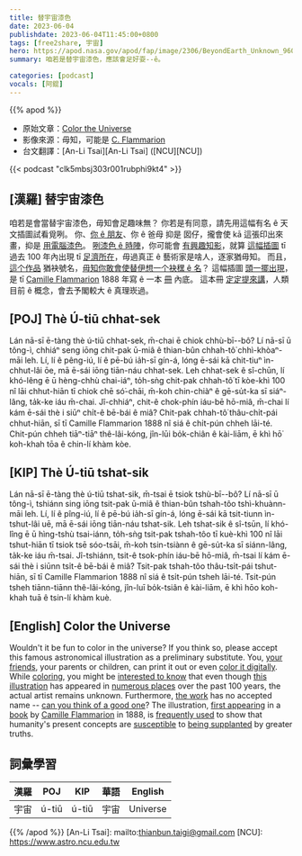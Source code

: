 ```yaml
---
title: 替宇宙漆色
date: 2023-06-04
publishdate: 2023-06-04T11:45:00+0800
tags: [free2share, 宇宙]
hero: https://apod.nasa.gov/apod/fap/image/2306/BeyondEarth_Unknown_960.jpg
summary: 咱若是替宇宙漆色，應該會足好耍--ê。

categories: [podcast]
vocals: [阿錕]
---
```


{{% apod %}}

- 原始文章：[Color the Universe](https://apod.nasa.gov/apod/ap230604.html)
- 影像來源：毋知，可能是 [C. Flammarion](https://en.wikipedia.org/wiki/Camille_Flammarion)
- 台文翻譯：[An-Li Tsai][An-Li Tsai] ([NCU][NCU])

{{< podcast "clk5mbsj303r001rubphi9kt4" >}}

## [漢羅] 替宇宙漆色
咱若是會當替宇宙漆色，毋知會足趣味無？
你若是有同意，請先用這幅有名 ê 天文插圖試看覓咧。
你、[你 ê 朋友][your friends]、你 ê 爸母 抑是 囡仔，攏會使 kā 這張印出來畫，抑是 [用電腦漆色][color it digitally]。
[咧漆色 ê 時陣][coloring]，你可能會 [有興趣知影][interested to know]，就算 [這幅插圖][this illustration] tī 過去 100 年內出現 tī [足濟所在][numerous places]，毋過真正 ê 藝術家是啥人，逐家猶毋知。
而且，[這个作品][the work] 猶袂號名，[毋知你敢會使替伊想一个袂䆀 ê 名][can you think of a good one]？
這幅插圖 [頭一擺出現][first appearing]，是 tī [Camille Flammarion][Camille Flammarion] 1888 年寫 ê 一本 [冊][book] 內底。
這本冊 [定定提來講][frequently used]，人類目前 ê 概念，會去予閣較大 ê 真理崁過。

## [POJ] Thè Ú-tiū chhat-sek
Lán nā-sī ē-tàng thè ú-tiū chhat-sek, m̄-chai ē chiok chhù-bī--bô?
Lí nā-sī ū tông-ì, chhiáⁿ seng iōng chit-pak ū-miâ ê thian-bûn chhah-tô͘ chhì-khòaⁿ-māi leh.
Lí, lí ê pêng-iú, lí ê pē-bú ia̍h-sī gín-á, lóng ē-sái kā chit-tiuⁿ ìn-chhut-lâi ōe, mā ē-sái iōng tiān-náu chhat-sek.
Leh chhat-sek ê sî-chūn, lí khó-lêng ē ū hèng-chhù chai-iáⁿ, to̍h-sǹg chit-pak chhah-tô͘ tī kòe-khì 100 nî lāi chhut-hiān tī chiok chē só͘-chāi, m̄-koh chin-chiàⁿ ê gē-su̍t-ka sī siáⁿ-lâng, ta̍k-ke iáu m̄-chai.
Jî-chhiáⁿ, chit-ê chok-phín iáu-bē hō-miâ, m̄-chai lí kám ē-sái thè i siūⁿ chi̍t-ê bē-bái ê miâ?
Chit-pak chhah-tô͘ thâu-chi̍t-pái chhut-hiān, sī tī Camille Flammarion 1888 nî siá ê chi̍t-pún chheh lāi-té.
Chit-pún chheh tiāⁿ-tiāⁿ thê-lâi-kóng, jîn-lūi bo̍k-chiân ê kài-liām, ē khì hō͘ koh-khah tōa ê chin-lí khàm kòe.

## [KIP] Thè Ú-tiū tshat-sik
Lán nā-sī ē-tàng thè ú-tiū tshat-sik, m̄-tsai ē tsiok tshù-bī--bô?
Lí nā-sī ū tông-ì, tshiánn sing iōng tsit-pak ū-miâ ê thian-bûn tshah-tôo tshì-khuànn-māi leh.
Lí, lí ê pîng-iú, lí ê pē-bú ia̍h-sī gín-á, lóng ē-sái kā tsit-tiunn ìn-tshut-lâi uē, mā ē-sái iōng tiān-náu tshat-sik.
Leh tshat-sik ê sî-tsūn, lí khó-lîng ē ū hìng-tshù tsai-iánn, to̍h-sǹg tsit-pak tshah-tôo tī kuè-khì 100 nî lāi tshut-hiān tī tsiok tsē sóo-tsāi, m̄-koh tsin-tsiànn ê gē-su̍t-ka sī siánn-lâng, ta̍k-ke iáu m̄-tsai.
Jî-tshiánn, tsit-ê tsok-phín iáu-bē hō-miâ, m̄-tsai lí kám ē-sái thè i siūnn tsi̍t-ê bē-bái ê miâ?
Tsit-pak tshah-tôo thâu-tsi̍t-pái tshut-hiān, sī tī Camille Flammarion 1888 nî siá ê tsi̍t-pún tsheh lāi-té.
Tsit-pún tsheh tiānn-tiānn thê-lâi-kóng, jîn-luī bo̍k-tsiân ê kài-liām, ē khì hōo koh-khah tuā ê tsin-lí khàm kuè.

## [English] Color the Universe
Wouldn't it be fun to color in the universe?
If you think so, please accept this famous astronomical illustration as a preliminary substitute.
You, [your friends][your friends], your parents or children, can print it out or even [color it digitally][color it digitally].
While [coloring][coloring], you might be [interested to know][interested to know] that even though [this illustration][this illustration] has appeared in [numerous places][numerous places] over the past 100 years, the actual artist remains unknown.
Furthermore, [the work][the work] has no accepted name -- [can you think of a good one][can you think of a good one]?
The illustration, [first appearing][first appearing] in a [book][book] by [Camille Flammarion][Camille Flammarion] in 1888, is [frequently used][frequently used] to show that humanity's present concepts are [susceptible][susceptible] to [being supplanted][being supplanted] by greater truths.

## 詞彙學習

|漢羅|POJ|KIP|華語|English|
|-|-|-|-|-|
|宇宙|ú-tiū|ú-tiū|宇宙|Universe|

{{% /apod %}}
[An-Li Tsai]: mailto:thianbun.taigi@gmail.com
[NCU]: https://www.astro.ncu.edu.tw

[copyright]: https://apod.nasa.gov/apod/fap/lib/about_apod.html#srapply
[License]: https://creativecommons.org/licenses/by/2.0/

[your friends]:https://assets3.thrillist.com/v1/image/2524371/size/tmg-article_tall.jpg
[color it digitally]:https://www.thecolor.com/Category/Coloring/Planets.aspx
[coloring]:http://www.huffingtonpost.com/2014/10/13/coloring-for-stress_n_5975832.html
[interested to know]:https://eyes.nasa.gov/curiosity/
[this illustration]:https://en.wikipedia.org/wiki/Flammarion_engraving
[numerous places]:https://www.historyofinformation.com/detail.php?id=3329
[the work]:https://www.youtube.com/watch?v=6zp60ODhbb4
[can you think of a good one]:https://asterisk.apod.com/discuss_apod.php?date=230604
[first appearing]:https://books.google.com/books?id=ScDVAAAAMAAJ&pg=PA163
[book]:http://gallica.bnf.fr/ark:/12148/bpt6k408619m/f4.image
[Camille Flammarion]:https://en.wikipedia.org/wiki/Camille_Flammarion
[frequently used]:https://commons.wikimedia.org/wiki/Category:Flammarion_Woodcut
[susceptible]:https://www.facebook.com/photo/?fbid=6509044552448437&set=gm.10161140528949235&idorvanity=72392414234
[being supplanted]:https://apod.nasa.gov/apod/ap010101.html

